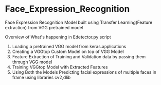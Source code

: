 # Face_Expression_Recognition
Face Expression Recognition Model built using Transfer Learning(Feature extraction) from VGG pretrained model

Overview of What's happening in Edetector.py script

1) Loading a pretrained VGG model from keras.applications
2) Creating a VGGtop Custom Model on top of VGG Model
3) Feature Extraction of Training and Validation data by passing them through VGG model
4) Training VGGtop Model with Extracted Features 
5) Using Both the Models Predicting facial expressions of multiple faces in frame using libraries cv2,dlib
